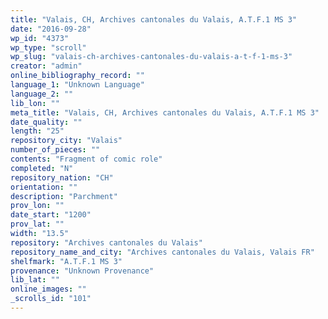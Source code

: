 ```yaml
---
title: "Valais, CH, Archives cantonales du Valais, A.T.F.1 MS 3"
date: "2016-09-28"
wp_id: "4373"
wp_type: "scroll"
wp_slug: "valais-ch-archives-cantonales-du-valais-a-t-f-1-ms-3"
creator: "admin"
online_bibliography_record: ""
language_1: "Unknown Language"
language_2: ""
lib_lon: ""
meta_title: "Valais, CH, Archives cantonales du Valais, A.T.F.1 MS 3"
date_quality: ""
length: "25"
repository_city: "Valais"
number_of_pieces: ""
contents: "Fragment of comic role"
completed: "N"
repository_nation: "CH"
orientation: ""
description: "Parchment"
prov_lon: ""
date_start: "1200"
prov_lat: ""
width: "13.5"
repository: "Archives cantonales du Valais"
repository_name_and_city: "Archives cantonales du Valais, Valais FR"
shelfmark: "A.T.F.1 MS 3"
provenance: "Unknown Provenance"
lib_lat: ""
online_images: ""
_scrolls_id: "101"
---
```



